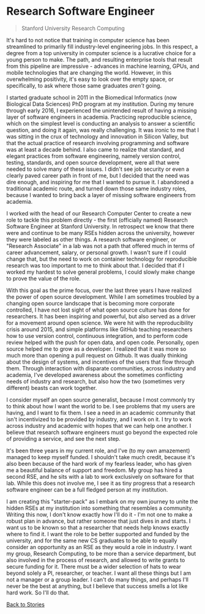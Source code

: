 # Research Software Engineer

> Stanford University Research Computing

It's hard to not notice that training in computer science has been streamlined to primarily
fill industry-level engineering jobs. In this respect, a degree from a top university in
computer science is a lucrative choice for a young person to make. The path, and resulting
enterprise tools that result from this pipeline are impressive - advances in machine learning,
GPUs, and mobile technologies that are changing the world. However, in this overwhelming positivity,
it's easy to look over the empty space, or specifically, to ask where those same graduates *aren't* going.

I started graduate school in 2011 in the Biomedical Informatics (now Biological Data Sciences) PhD
program at my institution. During my tenure through early 2016, I experienced the unintended
result of having a missing layer of software engineers in academia. Practicing reproducible science,
which on the simplest level is conducting an analysis to answer a scientific question, and
doing it again, was really challenging. It was ironic to me that I was sitting in the crux
of technology and innovation in Silicon Valley, but that the actual practice of research
involving programming and software was at least a decade behind. I also came to realize that 
standard, and elegant practices from software engineering, namely version control, 
testing, standards, and open source development, were all that were needed to solve many 
of these issues. I didn't see job security or even a clearly paved career 
path in front of me, but I decided that the need was dire enough, and inspiring for 
me that I wanted to pursue it. I abandoned a traditional academic route, and turned down
those same industry roles, because I wanted to bring back a layer of missing software engineers 
from academia.

I worked with the head of our Research Computer Center to create a new role
to tackle this problem directly - the first (officially named) Research Software Engineer
at Stanford University. In retrospect we know that there were and continue to be many RSEs
hidden across the university, however they were labeled as other things. A research
software engineer, or "Research Associate" in a lab was not a path that offered 
much in terms of career advancement, salary, or personal growth. I wasn't sure if
I could change that, but the need to work on container technology for reproducible
research was too important to me to think about that. I decided that if I worked my
hardest to solve general problems, I could slowly make change to prove the value
of the role.

With this goal as the prime focus, over the last three years I have realized the power of
open source development. While I am sometimes troubled by a changing open source landscape that
is becoming more corporate controlled, I have not lost sight of what open source culture
has done for researchers. It has been inspiring and powerful, but also served as a driver
for a movement around open science. We were hit with the reproducibility crisis around
2015, and simple platforms like GitHub teaching researchers how to use version control,
continuous integration, and to perform code review helped with the push for open data,
and open code. Personally, open source helped me to grow as a developer. I realized 
that it was more so much more than opening a pull request on Github. It was dually 
thinking about the design of systems, and incentives of the users that flow through them. 
Through interaction with disparate communities, across industry and academia, I've
developed awareness about the sometimes conflicting needs of industry and research,
but also how the two (sometimes very different) beasts can work together.

I consider myself an open source generalist, because I most commonly try to think about
how I want the world to be. I see problems that my users are having, and I want to fix them.
I see a need in an academic community that isn't incentivized to be provided by
industry, and I work on it. I try to work across industry and academic with hopes
that we can help one another. I believe that research software engineers must go beyond 
the expected role of providing a service, and see the next step. 

It's been three years in my current role, and I've (to my own amazement) managed
to keep myself funded. I shouldn't take much credit, because it's also been because of the hard
work of my fearless leader, who has given me a beautiful balance of support and freedom.
My group has hired a second RSE, and he sits with a lab to work exclusively on software
for that lab. While this does not involve me, I see it as tiny progress that
a research software engineer can be a full fledged person at my institution.

I am creating this "starter-pack" as I embark on my own journey to unite the hidden
RSEs at my institution into something that resembles a community. Writing this now,
I don't know exactly how I'll do it - I'm not one to make a robust plan in advance, but
rather someone that just dives in and starts. I want us to be known
so that a researcher that needs help knows exactly where to find it. I want the
role to be better supported and funded by the university, and for the same new 
CS graduates to be able to equally consider an opportunity as an RSE as they would
a role in industry. I want my group, Research Computing, to be more than a service
department, but also involved in the process of research, and allowed
to write grants to secure funding for it. There must be a wider selection of hats
to wear beyond solely a PI, researcher, or teacher. I want all these things but
I am not a manager or a group leader. I can't do many things, and perhaps I'll
never be the best at anything, but I believe that success smells a lot like
hard work. So I'll do that.

[Back to Stories](stories/README)
